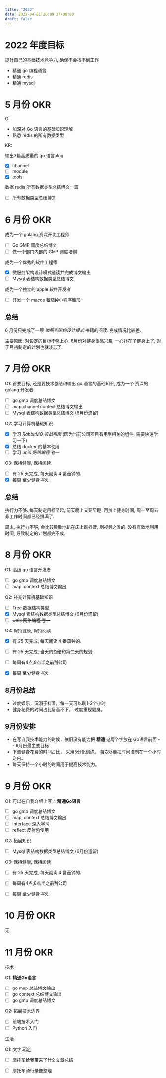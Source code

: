```yaml
---
title: "2022"
date: 2022-04-01T20:09:37+08:00
draft: false
---
```


# 2022 年度目标

提升自己的基础技术竞争力, 确保不会找不到工作

- 精通 go 编程语言
- 精通 redis
- 精通 mysql

# 5 月份 OKR
O:

- 加深对 Go 语言的基础知识理解
- 熟悉 redis 的所有数据类型

KR:

输出3篇高质量的 go 语言blog 

- [x] channel
- [ ] module
- [x] tools
	
数据 redis 所有数据类型总结博文一篇

- [ ] 所有数据类型总结博文


# 6 月份 OKR

成为一个 golang 资深开发工程师
 
- [ ] Go GMP 调度总结博文
- [ ] 做一个部门内部的 GMP 调度培训

成为一个优秀的软件工程师

- [x] 微服务架构设计模式通读并完成博文输出
- [ ] Mysql 表结构数据类型总结博文

成为一个独立的 apple 软件开发者

- [ ] 开发一个 macos 蕃茄钟小程序雏形

## 总结
6 月份只完成了一项 *微服务架构设计模式*  书籍的阅读. 完成情况比较差. 

主要原因:
	对设定的目标不够上心. 6月份对健身很感兴趣, 一心扑在了健身上了, 对于月初制定的计划也就淡忘了. 

# 7 月份 OKR

O1: 首要目标, 还是要技术总结和输出 go 语言的基础知识, 成为一个 资深的 golang 开发者
- [ ] go gmp 调度总结博文
- [ ] map channel context 总结博文输出
- [ ] Mysql 表结构数据类型总结博文 (6月份遗留)

O2: 学习计算机基础知识
- [x] 学习 *RabbitMQ 实战指南*  (因为当前公司项目有用到相关的组件, 需要快速学习一下)
- [x] 总结 docker 的基本使用
- [ ] 学习 *unix 网络编程 卷一*

O3: 保持健康, 保持阅读
- [ ] 有 25 天完成, 每天阅读 4 番茄钟的. 
- [x] 每周 至少健身 4次.

## 总结

执行力不够. 每天制定目标早起, 前天晚上又要早睡. 再加上健身时间, 周一至周五非工作时间都已经排满了. 

周末, 执行力不够, 会比较懒散地趴在床上刷抖音, 刷视频之类的. 没有有效地利用时间, 导致制定的计划都完不成.


# 8 月份 OKR

O1: 高级 go 语言开发者
- [ ] go gmp 调度总结博文
- [ ] map, context 总结博文输出

O2: 补充计算机基础知识
- [ ] ~~Tree 数据结构类型~~
- [x] Mysql 表结构数据类型总结博文 (6月份遗留)
- [ ] ~~Unix 网络编程 卷一~~

O3: 保持健康, 保持阅读
- [x] 有 25 天完成, 每天阅读 4 番茄钟的. 
- [ ] ~~有 25 天完成, 当天的总结和第二天的规划.~~
- [ ] 每周有4点,8点半之前到公司
- [x] 每周 至少健身 4次.
 
 
## 8月份总结
- 过度娱乐，沉溺于抖音，每一天可以刷1-2个小时
- 健身花费的时间占比居高不下， 过度重视健身。

## 9月份安排
- 在写自我技术能力的时候，依旧没有能力把 **精通** 这两个字放在 Go语言前面 -- 9月份最主要目标
- 下调健身花费的时间占比， 采用5分化训练。 每次尽量把时间控制在一个小时之内。
- 每天保持一个小时的时间用于提高技术能力。 

# 9 月份 OKR

O1: 可以在自我介绍上写上 **精通Go语言** 
- [ ] go gmp 调度总结博文
- [ ] map, context 总结博文输出
- [ ] interface 深入学习
- [ ] reflect 反射包使用

O2: 拓展知识
- [ ] Mysql 表结构数据类型总结博文 (6月份遗留)

O3: 保持健康, 保持阅读
- [ ] 有 25 天完成, 每天阅读 4 番茄钟的. 
- [ ] 每周有4点,8点半之前到公司
- [ ] 每周 至少健身 4次.


# 10 月份 OKR

无


# 11 月份 OKR

技术

O1: **精通Go语言** 
- [ ] go map 总结博文输出
- [ ] go context 总结博文输出
- [ ] go gmp 调度总结博文

O2: 拓展技术边界
- [ ] 前端技术入门
- [ ] Python 入门

生活

O1: 文字沉淀, 
- [ ] 摩托车给我带来了什么文章总结
- [ ] 摩托车骑行录像整理



